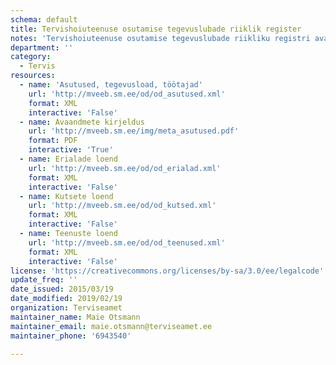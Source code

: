 ```yaml
---
schema: default
title: Tervishoiuteenuse osutamise tegevuslubade riiklik register
notes: 'Tervishoiuteenuse osutamise tegevuslubade riikliku registri avaandmete puhul on esitatud tervishoiuteenuseid osutavad asutused, nende tegevusload ja töötajad. Esitatud on ainult kehtivaid tegevuslube omavad asutused.'
department: ''
category:
  - Tervis
resources:
  - name: 'Asutused, tegevusload, töötajad'
    url: 'http://mveeb.sm.ee/od/od_asutused.xml'
    format: XML
    interactive: 'False'
  - name: Avaandmete kirjeldus
    url: 'http://mveeb.sm.ee/img/meta_asutused.pdf'
    format: PDF
    interactive: 'True'
  - name: Erialade loend
    url: 'http://mveeb.sm.ee/od/od_erialad.xml'
    format: XML
    interactive: 'False'
  - name: Kutsete loend
    url: 'http://mveeb.sm.ee/od/od_kutsed.xml'
    format: XML
    interactive: 'False'
  - name: Teenuste loend
    url: 'http://mveeb.sm.ee/od/od_teenused.xml'
    format: XML
    interactive: 'False'
license: 'https://creativecommons.org/licenses/by-sa/3.0/ee/legalcode'
update_freq: ''
date_issued: 2015/03/19
date_modified: 2019/02/19
organization: Terviseamet
maintainer_name: Maie Otsmann
maintainer_email: maie.otsmann@terviseamet.ee
maintainer_phone: '6943540'

---
```

